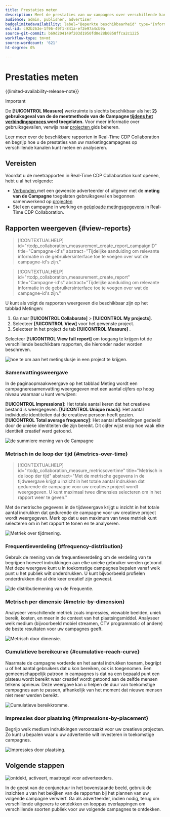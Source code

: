 ```yaml
---
title: Prestaties meten
description: Meet de prestaties van uw campagnes over verschillende kanalen. Leer hoe u verschillende rapporten kunt gebruiken en interpreteren.
audience: admin, publisher, advertiser
badgelimitedavailability: label="Beperkte beschikbaarheid" type="Informative" url="https://helpx.adobe.com/nl/legal/product-descriptions/real-time-customer-data-platform-collaboration.html newtab=true"
exl-id: c92b263e-1f96-49f1-841a-ef2e97a4cb9a
source-git-commit: b69d204149f203d1950fd0e28b0858ffca2c1225
workflow-type: tm+mt
source-wordcount: '621'
ht-degree: 0%

---
```


# Prestaties meten

{{limited-availability-release-note}}

>[!IMPORTANT]
>
>De **[!UICONTROL Measure]** werkruimte is slechts beschikbaar als het **2&rbrace; gebruiksgeval van de de meetmethode van de Campagne [ tijdens het verbindingsproces ](../connect/establishing-connections.md#connection-settings) werd toegelaten.** Voor meer informatie over gebruiksgevallen, verwijs naar [ projecten ](./manage-projects.md#project-use-cases) gids beheren.

Leer meer over de beschikbare rapporten in Real-Time CDP Collaboration en begrijp hoe u de prestaties van uw marketingcampagnes op verschillende kanalen kunt meten en analyseren.

## Vereisten

Voordat u de meetrapporten in Real-Time CDP Collaboration kunt openen, hebt u al het volgende:

* [ Verbonden ](/help/guide/connect/establishing-connections.md) met een gewenste adverteerder of uitgever met de **meting van de Campagne** toegelaten gebruiksgeval en begonnen samenwerkend op [ projecten ](/help/guide/collaborate/manage-projects.md)
* Stel een campagne in werking en [ geüploade metingsgegevens ](/help/guide/setup/onboard-measurement-data.md) in Real-Time CDP Collaboration.

<!--

## Create a report {#create-report}

Hidden until functionality is live. At that point, move the contextualhelp from below into this section. 

The syntax rtcdp_collaboration_measurement_create_report is currently implemented in the UI. However, a preference would be to imlement the other contextualhelp ID from below instead, since that explicitly includes campaignID in the syntax. Need to sync up with UI team. More details in CORE-116991.

-->

## Rapporten weergeven {#view-reports}

>[!CONTEXTUALHELP]
>id="rtcdp_collaboration_measurement_create_report_campaignID"
>title="Campagne-id&#39;s"
>abstract="Tijdelijke aanduiding om relevante informatie in de gebruikersinterface toe te voegen over wat de campagne-id&#39;s zijn."

>[!CONTEXTUALHELP]
>id="rtcdp_collaboration_measurement_create_report"
>title="Campagne-id&#39;s"
>abstract="Tijdelijke aanduiding om relevante informatie in de gebruikersinterface toe te voegen over wat de campagne-id&#39;s zijn."

U kunt als volgt de rapporten weergeven die beschikbaar zijn op het tabblad Metingen:

1. Ga naar **[!UICONTROL Collaborate]** > **[!UICONTROL My projects]**.
2. Selecteer **[!UICONTROL View]** voor het gewenste project.
3. Selecteer in het project de tab **[!UICONTROL Measure]** .

Selecteer **[!UICONTROL View full report]** om toegang te krijgen tot de verschillende beschikbare rapporten, die hieronder nader worden beschreven.

![ hoe te om aan het metingslusje in een project te krijgen.](/help/assets/collaborate/measure/measurement.gif)

### Samenvattingsweergave

In de paginaopmaakweergave op het tabblad Meting wordt een campagneresamenvatting weergegeven met een aantal cijfers op hoog niveau waarnaar u kunt verwijzen:

**[!UICONTROL Impressions]**: Het totale aantal keren dat het creatieve bestand is weergegeven.
**[!UICONTROL Unique reach]**: Het aantal individuele identiteiten dat de creatieve persoon heeft gezien.
**[!UICONTROL Total average frequency]**: Het aantal afbeeldingen gedeeld door de unieke identiteiten die zijn bereikt. Dit cijfer wijst erop hoe vaak elke identiteit creatief werd getoond.

![ de summiere mening van de Campagne ](/help/assets/collaborate/measure/campaign-summary.png)

### Metrisch in de loop der tijd {#metrics-over-time}

>[!CONTEXTUALHELP]
>id="rtcdp_collaboration_measure_metricsovertime"
>title="Metrisch in de loop der tijd"
>abstract="Met de metrische gegevens in de tijdweergave krijgt u inzicht in het totale aantal indrukken dat gedurende de campagne voor uw creatieve project wordt weergegeven. U kunt maximaal twee dimensies selecteren om in het rapport weer te geven."

Met de metrische gegevens in de tijdweergave krijgt u inzicht in het totale aantal indrukken dat gedurende de campagne voor uw creatieve project wordt weergegeven. Merk op dat u een maximum van twee metriek kunt selecteren om in het rapport te tonen en te analyseren.

![ Metriek over tijdmening.](/help/assets/collaborate/measure/metrics-over-time.png)

### Frequentieverdeling {#frequency-distribution}

Gebruik de mening van de frequentieverdeling om de verdeling van te begrijpen hoeveel indrukkingen aan elke unieke gebruiker werden getoond. Met deze weergave kunt u in toekomstige campagnes bepalen vanaf welk punt u het publiek wilt onderdrukken. U kunt bijvoorbeeld profielen onderdrukken die al drie keer creatief zijn geweest.

![ de distributiemening van de Frequentie.](/help/assets/collaborate/measure/frequency-distribution.gif)

### Metrisch per dimensie {#metric-by-dimension}

Analyseer verschillende metriek zoals impressies, viewable beelden, uniek bereik, kosten, en meer in de context van het plaatsingsmiddel. Analyseer welk medium (bijvoorbeeld mobiel streamen, CTV programmatic of andere) de beste resultaten voor uw campagnes geeft.

![ Metrisch door dimensie.](/help/assets/collaborate/measure/metric-by-dimension.png)

### Cumulatieve bereikcurve {#cumulative-reach-curve}

Naarmate de campagne vorderde en het aantal indrukken toenam, begrijpt u of het aantal gebruikers dat u kon bereiken, ook is toegenomen. Een gemeenschappelijk patroon in campagnes is dat na een bepaald punt een plateau wordt bereikt waar creatief wordt getoond aan de zelfde mensen telkens opnieuw. Deze weergave kan u helpen de duur van toekomstige campagnes aan te passen, afhankelijk van het moment dat nieuwe mensen niet meer werden bereikt.

![ Cumulatieve bereikkromme.](/help/assets/collaborate/measure/cumulative-reach-curve.png)

### Impressies door plaatsing {#impressions-by-placement}

Begrijp welk medium indrukkingen veroorzaakt voor uw creatieve projecten. Zo kunt u bepalen waar u uw advertentie wilt investeren in toekomstige campagnes.

![ Impressies door plaatsing.](/help/assets/collaborate/measure/impressions-by-placement.png)

## Volgende stappen

![ ontdekt, activeert, maatregel voor adverteerders.](/help/assets/end-to-end-workflow/discover-activate-measure.png)

In de geest van de conjunctuur in het bovenstaande beeld, gebruik de inzichten u van het bekijken van de rapporten bij het plannen van uw volgende campagne verwierf. Ga als adverteerder, indien nodig, terug om verschillende uitgevers te ontdekken en looppas overlappingen om verschillende soorten publiek voor uw volgende campagnes te ontdekken.
